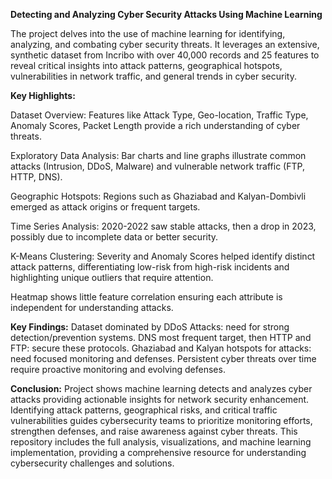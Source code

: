 **Detecting and Analyzing Cyber Security Attacks Using Machine Learning**


The project delves into the use of machine learning for identifying, analyzing, and combating cyber security threats. It leverages an extensive, synthetic dataset from Incribo with over 40,000 records and 25 features to reveal critical insights into attack patterns, geographical hotspots, vulnerabilities in network traffic, and general trends in cyber security.


**Key Highlights:**

Dataset Overview: Features like Attack Type, Geo-location, Traffic Type, Anomaly Scores, Packet Length provide a rich understanding of cyber threats.

Exploratory Data Analysis: Bar charts and line graphs illustrate common attacks (Intrusion, DDoS, Malware) and vulnerable network traffic (FTP, HTTP, DNS).

Geographic Hotspots: Regions such as Ghaziabad and Kalyan-Dombivli emerged as attack origins or frequent targets.

Time Series Analysis: 2020-2022 saw stable attacks, then a drop in 2023, possibly due to incomplete data or better security.

K-Means Clustering: Severity and Anomaly Scores helped identify distinct attack patterns, differentiating low-risk from high-risk incidents and highlighting unique outliers that require attention.

Heatmap shows little feature correlation ensuring each attribute is independent for understanding attacks.


**Key Findings:**
Dataset dominated by DDoS Attacks: need for strong detection/prevention systems.
DNS most frequent target, then HTTP and FTP: secure these protocols.
Ghaziabad and Kalyan hotspots for attacks: need focused monitoring and defenses.
Persistent cyber threats over time require proactive monitoring and evolving defenses.


**Conclusion:**
Project shows machine learning detects and analyzes cyber attacks providing actionable insights for network security enhancement. Identifying attack patterns, geographical risks, and critical traffic vulnerabilities guides cybersecurity teams to prioritize monitoring efforts, strengthen defenses, and raise awareness against cyber threats.
This repository includes the full analysis, visualizations, and machine learning implementation, providing a comprehensive resource for understanding cybersecurity challenges and solutions.
